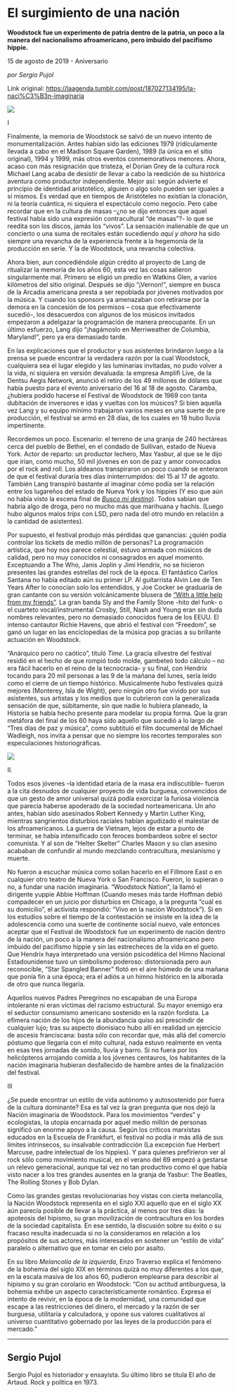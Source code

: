 # El surgimiento de una nación

**Woodstock fue un experimento de patria dentro de la patria, un poco a la manera del nacionalismo afroamericano, pero imbuido del pacifismo hippie.**

15 de agosto de 2019 - Aniversario

_por Sergio Pujol_

Link original: https://laagenda.tumblr.com/post/187027134195/la-naci%C3%B3n-imaginaria

![](https://64.media.tumblr.com/0bf4642c72a3b209f4134a1df7f4b408/c9cc564261ed2748-86/s500x750/bed2ad7fb33266a381b534ab528e30d49c5978fb.jpg)

I

  
Finalmente, la memoria de Woodstock se salvó de un nuevo intento de monumentalización. Antes habían sido las ediciones 1979 (ridículamente llevada a cabo en el Madison Square Garden), 1989 (la única en el sitio original), 1994 y 1999, más otros eventos conmemorativos menores. Ahora, acaso con más resignación que tristeza, el Dorian Grey de la cultura rock Michael Lang acaba de desistir de llevar a cabo la reedición de su histórica aventura como productor independiente. Mejor así: según advierte el principio de identidad aristotélico, alguien o algo solo pueden ser iguales a sí mismos. Es verdad que en tiempos de Aristóteles no existían la clonación, ni la teoría cuántica, ni siquiera el espectáculo como negocio. Pero cabe recordar que en la cultura de masas –¿no se dijo entonces que aquel festival había sido una expresión contracultural “de masas”?- lo que se reedita son los discos, jamás los “vivos”. La sensación inalienable de que un concierto o una suma de recitales están sucediendo *aquí y ahora* ha sido siempre una revancha de la experiencia frente a la hegemonía de la producción en serie. Y la de Woodstock, una revancha colectiva.

 Ahora bien, aun concediéndole algún crédito al proyecto de Lang de ritualizar la memoria de los años 60, esta vez las cosas salieron singularmente mal. Primero se eligió un predio en Watkins Glen, a varios kilómetros del sitio original. Después se dijo “¡Vernon!”, siempre en busca de la Arcadia americana presta a ser repoblada por jóvenes motivados por la música. Y cuando los sponsors ya amenazaban con retirarse por la demora en la concesión de los permisos – cosa que efectivamente sucedió-, los desacuerdos con algunos de los músicos invitados empezaron a adelgazar la programación de manera preocupante. En un último esfuerzo, Lang dijo “¡hagámoslo en Merriweather de Columbia, Maryland!”, pero ya era demasiado tarde. 

 En las explicaciones que el productor y sus asistentes brindaron luego a la prensa se puede encontrar la verdadera razón por la cual Woodstock, cualquiera sea el lugar elegido y las luminarias invitadas, no pudo volver a la vida, ni siquiera en versión devaluada: la empresa Amplifi Live, de la Dentsu Aegis Network, anunció el retiro de los 49 millones de dólares que había puesto para el evento aniversario del 16 al 18 de agosto. Caramba, ¿hubiera podido hacerse el Festival de Woodstock de 1969 con tanta dubitación de inversores e idas y vueltas con los músicos? Si bien aquella vez Lang y su equipo mínimo trabajaron varios meses en una suerte de pre producción, el festival se armó en 28 días, de los cuales en 18 hubo lluvia impertinente. 

 Recordemos un poco. Escenario: el terreno de una granja de 240 hectáreas cerca del pueblo de Bethel, en el condado de Sullivan, estado de Nueva York. Actor de reparto: un productor lechero, Max Yasbur, al que se le dijo que irían, como mucho, 50 mil jóvenes en son de paz y amor convocados por el rock and roll. Los aldeanos transpiraron un poco cuando se enteraron de que el festival duraría tres días ininterrumpidos: del 15 al 17 de agosto. También Lang transpiró bastante al imaginar cómo podía ser la relación entre los lugareños del estado de Nueva York y los hippies (Y eso que aún no había visto la escena final de  *[Busco mi destino](https://www.youtube.com/watch?v=QLAYw0vM-bw)*). 
Todos sabían que habría algo de droga, pero no mucho más que marihuana y hachís. (Luego hubo algunos malos *trips* con LSD, pero nada del otro mundo en relación a la cantidad de asistentes). 

 Por supuesto, el festival produjo más pérdidas que ganancias: ¿quién podía controlar los tickets de medio millón de personas? La programación artística, que hoy nos parece celestial, estuvo armada con músicos de calidad, pero no muy conocidos ni consagrados en aquel momento. Exceptuando a The Who, Janis Joplin y Jimi Hendrix, no se hicieron presentes las grandes estrellas del rock de la época. El fantástico Carlos Santana no había editado aún su primer LP. Al guitarrista Alvin Lee de Ten Years After lo conocían solo los entendidos, y Joe Cocker se graduaría de gran cantante con su versión volcánicamente blusera de [“With a little help from my friends”](https://www.youtube.com/watch?v=3s-dSoDptVc%20). La gran banda Sly and the Family Stone -hito del funk- o el cuarteto vocal/instrumental Crosby, Still, Nash and Young eran sin duda nombres relevantes, pero no demasiado conocidos fuera de los EEUU. El intenso cantautor Richie Havens, que abrió el festival con “Freedom”, se ganó un lugar en las enciclopedias de la música pop gracias a su brillante actuación en Woodstock.

 “Anárquico pero no caótico”, tituló *Time*. La gracia silvestre del festival residió en el hecho de que rompió todo molde, gambeteó todo cálculo – no era fácil hacerlo en el reino de la tecnocracia- y su final, con Hendrix tocando para 20 mil personas a las 9 de la mañana del lunes, sería leído como el cierre de un tiempo histórico. Musicalmente hubo festivales quizá mejores (Monterey, Isla de Wight), pero ningún otro fue vivido por sus asistentes, sus artistas y los medios que lo cubrieron con la generalizada sensación de que, súbitamente, sin que nadie lo hubiera planeado, la Historia se había hecho presente para modelar su propia forma. Que la gran metáfora del final de los 60 haya sido aquello que sucedió a lo largo de “Tres días de paz y música”, como subtituló el film documental de Michael Wadleigh, nos invita a pensar que no siempre los recortes temporales son especulaciones historiográficas. 

![](https://64.media.tumblr.com/41f10fa3d4fa348cbfc96d06dc2a7535/c9cc564261ed2748-db/s500x750/a68d1da4d9416b353d01311360c55f474b98d5e1.jpg)



II.

 Todos esos jóvenes –la identidad etaria de la masa era indiscutible– fueron a la cita desnudos de cualquier proyecto de vida burguesa, convencidos de que un gesto de amor universal quizá podía exorcizar la furiosa violencia que parecía haberse apoderado de la sociedad norteamericana. Un año antes, habían sido asesinados Robert Kennedy y Martin Luther King, mientras sangrientos disturbios raciales habían agudizado el malestar de los afroamericanos. La guerra de Vietnam, lejos de estar a punto de terminar, se había intensificado con feroces bombardeos sobre el sector comunista. Y al son de “Helter Skelter” Charles Mason y su clan asesino acababan de confundir al mundo mezclando contracultura, mesianismo y muerte.

 No fueron a escuchar música como solían hacerlo en el Fillmore East o en cualquier otro teatro de Nueva York o San Francisco. Fueron, lo supieran o no, a fundar una nación imaginaria. “Woodstock Nation”, la llamó el dirigente yuppie Abbie Hoffman (Cuando meses más tarde Hoffman debió compadecer en un juicio por disturbios en Chicago, a la pregunta “cuál es su domicilio”, el activista respondió: “Vivo en la nación Woodstock”). Si en los estudios sobre el tiempo de la contestación se insiste en la idea de la adolescencia como una suerte de continente social nuevo, vale entonces aceptar que el Festival de Woodstock fue un experimento de nación dentro de la nación, un poco a la manera del nacionalismo afroamericano pero imbuido del pacifismo hippie y sin las estrecheces de la vida en el gueto. Que Hendrix haya interpretado una versión psicodélica del Himno Nacional Estadounidense tuvo un simbolismo poderoso: distorsionada pero aun reconocible, “Star Spangled Banner” flotó en el aire húmedo de una mañana que ponía fin a una época; era el adiós a un himno histórico en la alborada de otro que nunca llegaría.

 Aquellos nuevos Padres Peregrinos no escapaban de una Europa intolerante ni eran víctimas del racismo estructural. Su mayor enemigo era el seductor consumismo americano sostenido en la razón fordista. La efímera nación de los hijos de la abundancia quiso así prescindir de cualquier lujo; tras su aspecto dionisíaco hubo allí en realidad un ejercicio de ascesis franciscana: basta sólo con recordar que, más allá del comercio póstumo que llegaría con el mito cultural, nada estuvo realmente en venta en esas tres jornadas de sonido, lluvia y barro. Si no fuera por los helicópteros arrojando comida a los jóvenes centauros, los habitantes de la nación imaginaria hubieran desfallecido de hambre antes de la finalización del festival.

III

¿Se puede encontrar un estilo de vida autónomo y autosostenido por fuera de la cultura dominante? Esa es tal vez la gran pregunta que nos dejó la Nación imaginaria de Woodstock. Para los movimientos “verdes” y ecologistas, la utopía encarnada por aquel medio millón de personas significó un enorme apoyo a la causa. Según los críticos marxistas educados en la Escuela de Frankfurt, el festival no podía ir más allá de sus límites intrínsecos, su insalvable contradicción (La excepción fue Herbert Marcuse, padre intelectual de los hippies). Y para quienes prefirieron ver al rock sólo como movimiento musical, en el verano del 69 empezó a gestarse un relevo generacional, aunque tal vez no tan productivo como el que había visto nacer a los tres grandes ausentes en la granja de Yasbur: The Beatles, The Rolling Stones y Bob Dylan. 

 Como las grandes gestas revolucionarias hoy vistas con cierta melancolía, la Nación Woodstock representa en el siglo XXI aquello que en el siglo XX aún parecía posible de llevar a la práctica, al menos por tres días: la apoteosis del hipismo, su gran movilización de contracultura en los bordes de la sociedad capitalista. En ese sentido, la discusión sobre su éxito o su fracaso resulta inadecuada si no la consideramos en relación a los propósitos de sus actores, más interesados en sostener un “estilo de vida” paralelo o alternativo que en tomar en cielo por asalto. 

 En su libro *Melancolía de la izquierda*, Enzo Traverso explica el fenómeno de la bohemia del siglo XIX en términos quizá no muy diferentes a los que, en la escala masiva de los años 60, pudieron emplearse para describir al hipismo y su gran corolario en Woodstock: “Con su actitud antiburguesa, la bohemia exhibe un aspecto característicamente romántico. Expresa el intento de revivir, en la época de la modernidad, una comunidad que escape a las restricciones del dinero, el mercado y la razón de ser burguesa, utilitaria y calculadora, y opone sus valores cualitativos al universo cuantitativo gobernado por las leyes de la producción para el mercado.” 






---

 Sergio Pujol
-------------

 Sergio Pujol es historiador y ensayista. Su último libro se titula El año de Artaud. Rock y política en 1973.




